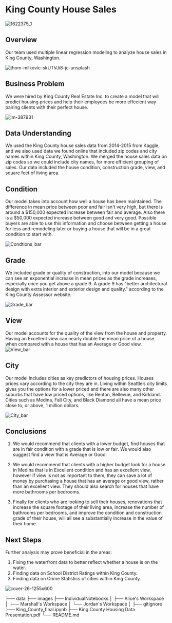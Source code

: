 # King County House Sales 

![1622375_1](https://user-images.githubusercontent.com/100230332/161176285-2bf0605c-5fef-408d-9f5e-2384c5dd4b34.jpeg)

## Overview

Our team used multiple linear regression modeling to analyze house sales in King County, Washington.  

![thom-milkovic-skUTVJi8-jc-unsplash](https://user-images.githubusercontent.com/100230332/161176300-f064cb4d-de5d-46c5-8a48-93c4698f2cba.jpg)

## Business Problem

We were hired by King County Real Estate Inc. to create a model that will predict housing prices and help their employees be more effecient way pairing clients with their perfect house. 

![im-387931](https://user-images.githubusercontent.com/100230332/161176311-00d935e9-ec66-4310-ad70-9a59c222258a.jpeg)

## Data Understanding
We used the King County house sales data from 2014-2015 from Kaggle, and we also used data we found online that included zip codes and city names within King County, Washington. We merged the house sales data on zip codes so we could include city names, for more efficient grouping of sales.  Our data included the house condition, construction grade, view, and square feet of living area.

## Condition
Our model takes into account how well a house has been maintained. The difference in mean price between poor and fair isn't very high, but there is around a $150,000 expected increase between fair and average. Also there is a $50,000 expected increase between good and very good. Possible buyers are able to use this information and choose between getting a house for less and remodeling later or buying a house that will be in a great condition to start with.

![Condtions_bar](https://user-images.githubusercontent.com/100230332/161176266-79ce730f-7e46-4f1c-abc5-01d5f5a15892.png)


## Grade
We included grade or quality of construction, into our model because we can see an exponential increase in mean prices as the grade increases, especially once you get above a grade 9.  A grade 9 has "better architectural design with extra interior and exterior design and quality." according to the King County Assessor website.

![Grade_bar](https://user-images.githubusercontent.com/100230332/161176273-312ad9bf-9e26-4fbf-a705-1f2abb11b64c.png)

## View
Our model accounts for the quality of the view from the house and property. Having an Excellent view can nearly double the mean price of a house when compared with a house that has an Average or Good view.
![View_bar](https://user-images.githubusercontent.com/100230332/161176280-277ed7ad-90cc-4e2c-9997-f91d36c3d79c.png)


## City
Our model includes cities as key predictors of housing prices. Houses prices vary according to the city they are in. Living within Seattle’s city limits gives you the options for a lower priced and there are also many other suburbs that have low priced options, like Renton, Bellevue, and Kirkland. Cities such as Medina, Fall City, and Black Diamond all have a mean price close to, or above, 1 million dollars.

![City_bar](https://user-images.githubusercontent.com/100230332/161183128-117278d3-edb1-44e0-8151-1a7ac78d56db.jpeg)


## Conclusions
1. We would recommend that clients with a lower budget, find houses that are in fair condition with a grade that is low or fair. We would also suggest find a view that is Average or Good.

2. We would recommend that clients with a higher budget look for a house in Medina that is in Excellent condition and has an excellent view, however if view is not as important to them, they can save a lot of money by purchasing a house that has an average or good view, rather than an excellent view.  They should also search for houses that have more bathrooms per bedrooms.

3. Finally for clients who are looking to sell their houses, renovations that increase the square footage of their living area, increase the number of bathrooms per bedrooms, and improve the condition and construction grade of their house, will all see a substantially increase in the value of their home.


## Next Steps
Further analysis may prove beneficial in the areas:
1. Fixing the waterfront data to better reflect whether a house is on the water.
2. Finding data on School District Ratings within King County.
3. Finding data on Crime Statistics of cities within King County.


![cover-26-1255x600](https://user-images.githubusercontent.com/100230332/161176329-2b06cf07-8d67-42dd-ba2d-29dcea4a057b.jpeg)






├── data
├── images
├── IndividualNotebooks
│       ├── Alice's Workspace
│       ├── Marshall's Workspace
│       └── Jordan's Workspace
│
├── gitignore
├── King_County_final.ipynb
├── King County Housing Data Presentation.pdf
└── README.md
